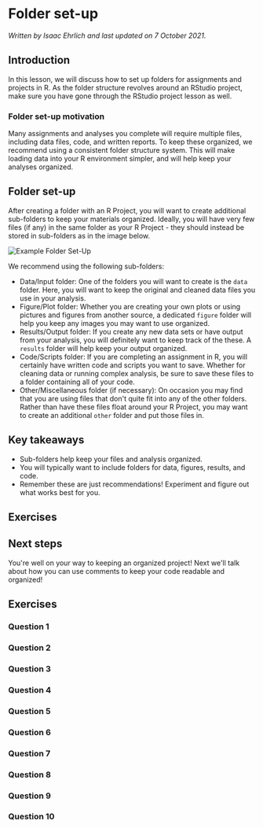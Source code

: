 


# Folder set-up

*Written by Isaac Ehrlich and last updated on 7 October 2021.*

## Introduction

In this lesson, we will discuss how to set up folders for assignments and projects in R. As the folder structure revolves around an RStudio project, make sure you have gone through the RStudio project lesson as well.

### Folder set-up motivation

Many assignments and analyses you complete will require multiple files, including data files, code, and written reports. To keep these organized, we recommend using a consistent folder structure system. This will make loading data into your R environment simpler, and will help keep your analyses organized.

## Folder set-up

After creating a folder with an R Project, you will want to create additional sub-folders to keep your materials organized. Ideally, you will have very few files (if any) in the same folder as your R Project - they should instead be stored in sub-folders as in the image below.

![Example Folder Set-Up](images/folder-setup.png)

We recommend using the following sub-folders:

- Data/Input folder: One of the folders you will want to create is the `data` folder. Here, you will want to keep the original and cleaned data files you use in your analysis.
- Figure/Plot folder: Whether you are creating your own plots or using pictures and figures from another source, a dedicated `figure` folder will help you keep any images you may want to use organized.
- Results/Output folder: If you create any new data sets or have output from your analysis, you will definitely want to keep track of the these. A `results` folder will help keep your output organized.
- Code/Scripts folder: If you are completing an assignment in R, you will certainly have written code and scripts you want to save. Whether for cleaning data or running complex analysis, be sure to save these files to a folder containing all of your code.
- Other/Miscellaneous folder (if necessary): On occasion you may find that you are using files that don't quite fit into any of the other folders. Rather than have these files float around your R Project, you may want to create an additional `other` folder and put those files in.

## Key takeaways

* Sub-folders help keep your files and analysis organized.
* You will typically want to include folders for data, figures, results, and code.
* Remember these are just recommendations! Experiment and figure out what works best for you.

## Exercises

<!-- ```{r q1, echo = FALSE} -->
<!-- question("You should keep your root directory clean and instead save files to specific sub-folders", -->
<!-- answer("True", correct = TRUE), -->
<!-- answer("False", message = "Remember you'll want to keep your projects organized!"), -->
<!-- allow_retry = TRUE) -->
<!-- ``` -->

<!-- ```{r q2, echo = FALSE} -->
<!-- question("You must have the exact folders described in this section for all your projects", -->
<!-- answer("True", message = "We definitely recommend using them, but make sure to figure out what works best for you!"), -->
<!-- answer("False", correct = TRUE, message = "Remember to figure out what works for you!"), -->
<!-- allow_retry = TRUE) -->
<!-- ``` -->

## Next steps

You're well on your way to keeping an organized project! Next we'll talk about how you can use comments to keep your code readable and organized!

## Exercises

### Question 1

### Question 2

### Question 3

### Question 4

### Question 5

### Question 6

### Question 7

### Question 8

### Question 9

### Question 10
